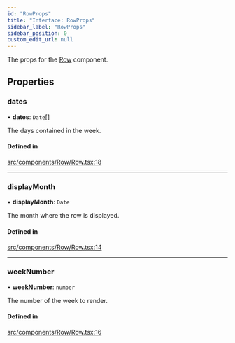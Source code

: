 ```yaml
---
id: "RowProps"
title: "Interface: RowProps"
sidebar_label: "RowProps"
sidebar_position: 0
custom_edit_url: null
---
```


The props for the [Row](/api/functions/Row.md) component.

## Properties

### dates

• **dates**: `Date`[]

The days contained in the week.

#### Defined in

[src/components/Row/Row.tsx:18](https://github.com/gpbl/react-day-picker/blob/433a4d1e8/src/components/Row/Row.tsx#L18)

___

### displayMonth

• **displayMonth**: `Date`

The month where the row is displayed.

#### Defined in

[src/components/Row/Row.tsx:14](https://github.com/gpbl/react-day-picker/blob/433a4d1e8/src/components/Row/Row.tsx#L14)

___

### weekNumber

• **weekNumber**: `number`

The number of the week to render.

#### Defined in

[src/components/Row/Row.tsx:16](https://github.com/gpbl/react-day-picker/blob/433a4d1e8/src/components/Row/Row.tsx#L16)
